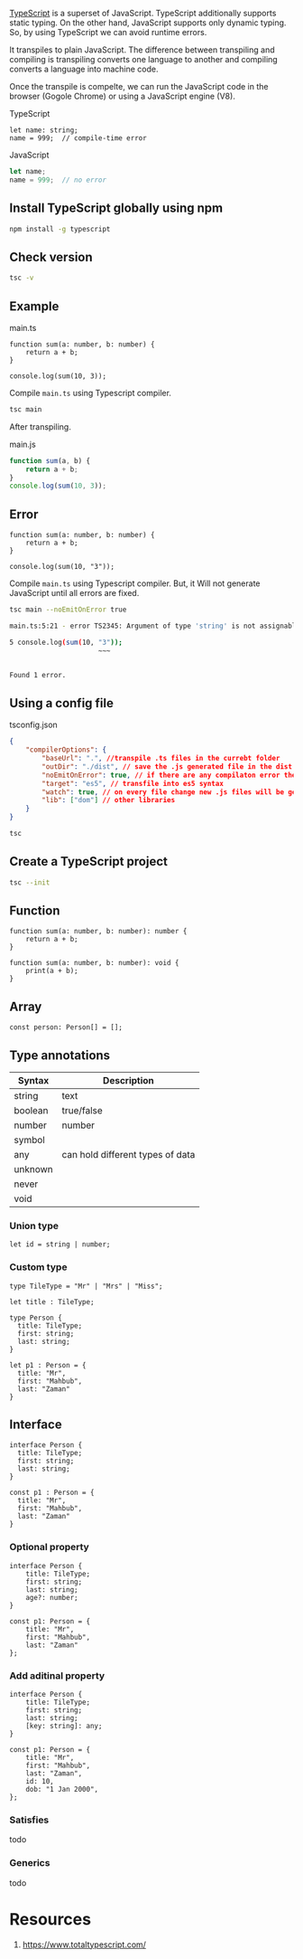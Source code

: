 [TypeScript](https://www.typescriptlang.org/) is a superset of JavaScript. TypeScript additionally supports static typing. On the other hand, JavaScript supports only dynamic typing. So, by using TypeScript we can avoid runtime errors. 

It transpiles to plain JavaScript. The difference between transpiling and compiling is transpiling converts one language to another and compiling converts a language 
into machine code.

Once the transpile is compelte, we can run the JavaScript code in the browser (Gogole Chrome) or using a JavaScript engine (V8).


TypeScript
```tsx
let name: string;
name = 999;  // compile-time error
```

JavaScript
```js
let name;
name = 999;  // no error
```

## Install TypeScript globally using npm

```sh
npm install -g typescript
```

## Check version 

```sh
tsc -v
```

## Example

main.ts

```tsx
function sum(a: number, b: number) {
	return a + b;
}

console.log(sum(10, 3));
```

Compile `main.ts` using Typescript compiler.

```sh
tsc main
```

After transpiling.

main.js

```js
function sum(a, b) {
    return a + b;
}
console.log(sum(10, 3));
```

## Error

```tsx
function sum(a: number, b: number) {
	return a + b;
}

console.log(sum(10, "3"));
```

Compile `main.ts` using Typescript compiler. But, it Will not generate JavaScript until all errors are fixed.

```sh
tsc main --noEmitOnError true
```

```sh
main.ts:5:21 - error TS2345: Argument of type 'string' is not assignable to parameter of type 'number'.

5 console.log(sum(10, "3"));
                      ~~~


Found 1 error.
```

## Using a config file

tsconfig.json
```json
{
	"compilerOptions": {
		"baseUrl": ".", //transpile .ts files in the currebt folder
		"outDir": "./dist", // save the .js generated file in the dist folder
		"noEmitOnError": true, // if there are any compilaton error then don't generate .js files
		"target": "es5", // transfile into es5 syntax
		"watch": true, // on every file change new .js files will be generated automatically
		"lib": ["dom"] // other libraries
	}
}
```

```sh
tsc
```

## Create a TypeScript project

```sh
tsc --init
```



## Function

```tsx
function sum(a: number, b: number): number {
	return a + b;
}
```

```tsx
function sum(a: number, b: number): void {
	print(a + b);
}
```

## Array

```tsx
const person: Person[] = [];
```

## Type annotations


| Syntax      | Description |
| ----------- | ----------- |
| string      | text                                    |
| boolean     | true/false                              |
| number      | number                                  |
| symbol      |                                         |
| any         | can hold different types of data        |
| unknown     |                                         |
| never       |                                         |
| void        |                                         |

### Union type

```tsx
let id = string | number;
```

### Custom type

```tsx
type TileType = "Mr" | "Mrs" | "Miss";

let title : TileType;
```

```tsx
type Person {
  title: TileType;
  first: string;
  last: string;
}

let p1 : Person = {
  title: "Mr",
  first: "Mahbub",
  last: "Zaman"
}
```

## Interface

```tsx
interface Person {
  title: TileType;
  first: string;
  last: string;
}

const p1 : Person = {
  title: "Mr",
  first: "Mahbub",
  last: "Zaman"
}
```

### Optional property

```tsx
interface Person {
	title: TileType;
	first: string;
	last: string;
	age?: number;
}

const p1: Person = {
	title: "Mr",
	first: "Mahbub",
	last: "Zaman"
};
```


### Add aditinal property

```tsx
interface Person {
	title: TileType;
	first: string;
	last: string;
	[key: string]: any;
}

const p1: Person = {
	title: "Mr",
	first: "Mahbub",
	last: "Zaman",
	id: 10,
	dob: "1 Jan 2000",
};
```

### Satisfies

todo


### Generics

todo



# Resources
1. https://www.totaltypescript.com/
